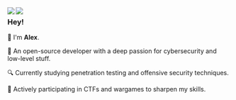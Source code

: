 <img align="left" src="https://raw.githubusercontent.com/orhun/orhun/refs/heads/master/assets/ratatui-spin-dark.gif#gh-dark-mode-only">
<img align="left" src="https://raw.githubusercontent.com/orhun/orhun/refs/heads/master/assets/ratatui-spin-light.gif#gh-light-mode-only">

### Hey!

👾 I'm **Alex**.

🧠 An open-source developer with a deep passion for cybersecurity and low-level stuff.

🔍 Currently studying penetration testing and offensive security techniques.

🎯 Actively participating in CTFs and wargames to sharpen my skills.
